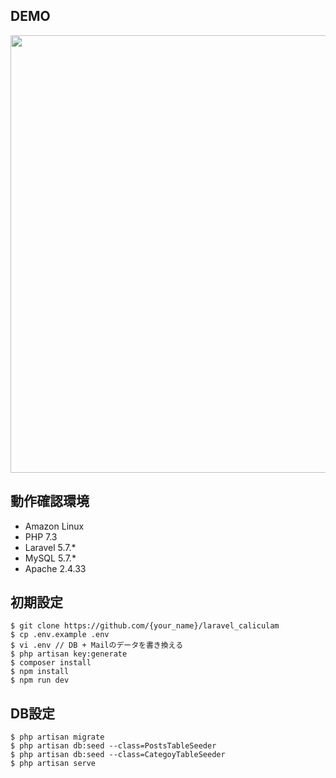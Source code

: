 
 ## DEMO
 <img src="https://github.com/{your_name}/laravel_caliculam/blob/master/sample_gif.gif" width="700">
 
 ## 動作確認環境
 - Amazon Linux 
 - PHP 7.3
 - Laravel 5.7.*
 - MySQL 5.7.*
 - Apache 2.4.33
 
 ## 初期設定
 ```
 $ git clone https://github.com/{your_name}/laravel_caliculam
 $ cp .env.example .env
 $ vi .env // DB + Mailのデータを書き換える
 $ php artisan key:generate
 $ composer install
 $ npm install
 $ npm run dev
 ```
 
 ## DB設定
 ```
 $ php artisan migrate
 $ php artisan db:seed --class=PostsTableSeeder
 $ php artisan db:seed --class=CategoyTableSeeder
 $ php artisan serve
 ```